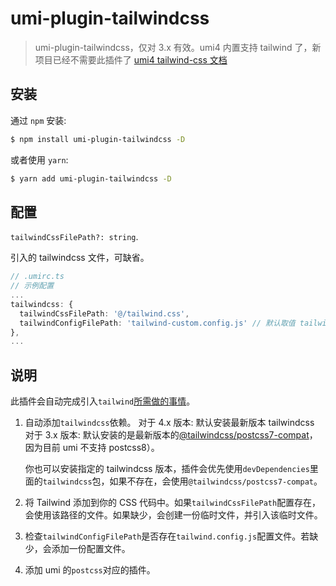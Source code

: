 # umi-plugin-tailwindcss

> umi-plugin-tailwindcss，仅对 3.x 有效。umi4 内置支持 tailwind 了，新项目已经不需要此插件了 [umi4 tailwind-css 文档](https://umijs.org/docs/guides/generator#tailwind-css-%E9%85%8D%E7%BD%AE%E7%94%9F%E6%88%90%E5%99%A8)

## 安装

通过 `npm` 安装:

```bash
$ npm install umi-plugin-tailwindcss -D
```

或者使用 `yarn`:

```bash
$ yarn add umi-plugin-tailwindcss -D
```

## 配置

`tailwindCssFilePath?: string`.

引入的 tailwindcss 文件，可缺省。

```ts
// .umirc.ts
// 示例配置
...
tailwindcss: {
  tailwindCssFilePath: '@/tailwind.css',
  tailwindConfigFilePath: 'tailwind-custom.config.js' // 默认取值 tailwindConfigFilePath || join(process.env.APP_ROOT || api.cwd, 'tailwind.config.js'),,
},
...
```

## 说明

此插件会自动完成引入`tailwind`[所需做的事情](https://tailwindcss.com/docs/installation)。

1. 自动添加`tailwindcss`依赖。
   对于 4.x 版本: 默认安装最新版本 tailwindcss
   对于 3.x 版本: 默认安装的是最新版本的[@tailwindcss/postcss7-compat](https://tailwindcss.com/docs/installation#post-css-7-compatibility-build)，因为目前 umi 不支持 postcss8）。

   你也可以安装指定的 tailwindcss 版本，插件会优先使用`devDependencies`里面的`tailwindcss`包，如果不存在，会使用`@tailwindcss/postcss7-compat`。

2. 将 Tailwind 添加到你的 CSS 代码中。如果`tailwindCssFilePath`配置存在，会使用该路径的文件。如果缺少，会创建一份临时文件，并引入该临时文件。
3. 检查`tailwindConfigFilePath`是否存在`tailwind.config.js`配置文件。若缺少，会添加一份配置文件。
4. 添加 umi 的`postcss`对应的插件。
